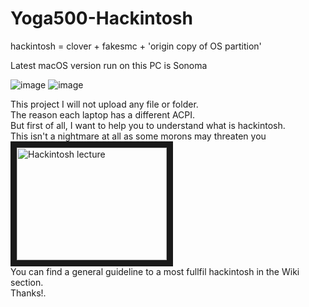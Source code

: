 # Yoga500-Hackintosh

hackintosh = clover + fakesmc + 'origin copy of OS partition' 

Latest macOS version run on this PC is Sonoma

![image](https://github.com/sonvirgo/Yoga500-Hackintosh/assets/10823037/3e7163bc-594b-4bb8-b64d-5da3f85ec07e)
![image](https://github.com/sonvirgo/Yoga500-Hackintosh/assets/10823037/fb8e6697-1bd4-4df5-82f3-b1f28aa70b36)


This project I will not upload any file or folder. <br />
The reason each laptop has a different ACPI. <br />
But first of all, I want to help you to understand what is hackintosh. <br />
This isn't a nightmare at all as some morons may threaten you <br />
<a href="http://www.youtube.com/watch?feature=player_embedded&v=mAiai3TtT_w
" target="_blank"><img src="http://img.youtube.com/vi/mAiai3TtT_w/0.jpg" 
alt="Hackintosh lecture" width="240" height="180" border="10" /></a> <br />
You can find a general guideline to a most fullfil hackintosh in the Wiki section. <br />
Thanks!. <br />
